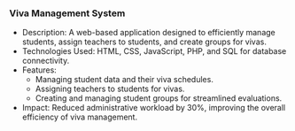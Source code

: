### Viva Management System  

- Description: A web-based application designed to efficiently manage students, assign teachers to students, and create groups for vivas.  
- Technologies Used: HTML, CSS, JavaScript, PHP, and SQL for database connectivity.  
- Features:  
  - Managing student data and their viva schedules.  
  - Assigning teachers to students for vivas.  
  - Creating and managing student groups for streamlined evaluations.  
- Impact: Reduced administrative workload by 30%, improving the overall efficiency of viva management.

